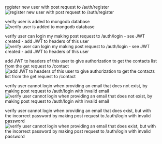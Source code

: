 register new user with post request to /auth/register
![register new user with post request to /auth/register ](https://user-images.githubusercontent.com/16051859/60389586-51376b80-9a92-11e9-9e70-a013e4bba674.png)


verify user is added to mongodb database
![verify user is added to mongodb database](https://user-images.githubusercontent.com/16051859/60389587-55638900-9a92-11e9-84ca-8de45d927fc5.png)



verify user can login my making post request to /auth/login - see JWT created - add JWT to headers of this user
![verify user can login my making post request to /auth/login - see JWT created - add JWT to headers of this user](https://user-images.githubusercontent.com/16051859/60389588-598fa680-9a92-11e9-8fd8-96a945a07f73.png)



add JWT to headers of this user to give authorization to get the contacts list from the get request to /contact
![add JWT to headers of this user to give authorization to get the contacts list from the get request to /contact](https://user-images.githubusercontent.com/16051859/60389652-8ee8c400-9a93-11e9-85b1-31d5b4df6518.png)



verify user cannot login when providing an email that does not exist, by making post request to /auth/login with invalid email
![verify user cannot login when providing an email that does not exist, by making post request to /auth/login with invalid email](https://user-images.githubusercontent.com/16051859/60389591-5d232d80-9a92-11e9-89a6-c21c2a574027.png)


verify user cannot login when providing an email that does exist, but with the incorrect password by making post request to /auth/login with invalid password
![verify user cannot login when providing an email that does exist, but with the incorrect password by making post request to /auth/login with invalid password](https://user-images.githubusercontent.com/16051859/60389593-614f4b00-9a92-11e9-866c-fd6183b9d2c2.png)

